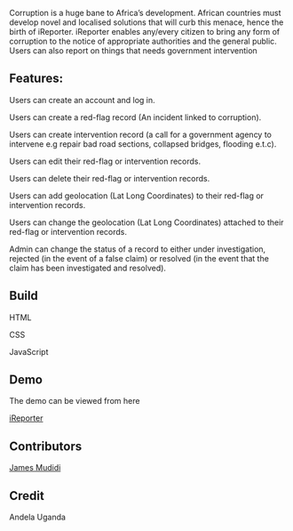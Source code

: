 Corruption is a huge bane to Africa’s development. African countries must develop novel and localised solutions that will curb this menace, hence the birth of iReporter. iReporter enables any/every citizen to bring any form of corruption to the notice of appropriate authorities and the general public. Users can also report on things that needs government intervention

<h2>Features:</h2>
<p>Users can create an account and log in.</p>
<p>Users can create a red-flag record (An incident linked to corruption).</p>
<p>Users can create intervention record (a call for a government agency to intervene e.g repair bad road sections, collapsed bridges, flooding e.t.c).</p>
<p>Users can edit their red-flag or intervention records.</p>
<p>Users can delete their red-flag or intervention records.</p>
<p>Users can add geolocation (Lat Long Coordinates) to their red-flag or intervention records.</p>
<p>Users can change the geolocation (Lat Long Coordinates) attached to their red-flag or intervention records.</p>
<p>Admin can change the status of a record to either under investigation, rejected (in the event of a false claim) or resolved (in the event that the claim has been investigated and resolved).</p>

<h2>Build</h2>
<p>HTML</p>
<p>CSS</p>
<p>JavaScript</p>

<h2>Demo</h2>
<p>The demo can be viewed from here</p>
<p><a href="https://jamesmudidi.github.io/iRepoter/">iReporter</a></p>

<h2>Contributors</h2>
<p><a href="https://github.com/JamesMudidi" rel="nofollow">James Mudidi</a></p>

<h2>Credit</h2>
<p>Andela Uganda</p>
